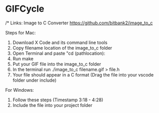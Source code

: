 # GIFCycle

/*
Links:
Image to C Converter
https://github.com/bitbank2/image_to_c

Steps for Mac:
1. Download X Code and its command line tools
2. Copy filename location of the image_to_c folder 
3. Open Terminal and paste "cd (pathlocation):
4. Run make
5. Put your GIF file into the image_to_c folder
6. In the terminal run ./image_to_c filename.gif > file.h
7. Your file should appear in a C format (Drag the file into your vscode folder under include)

For Windows:
1. Follow these steps (Timestamp 3:18 - 4:28)
2. Include the file into your project folder
